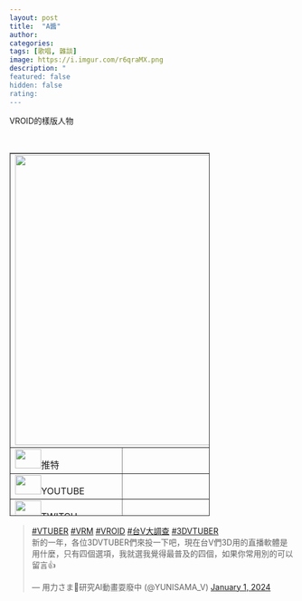 ```yaml
---
layout: post
title:  "A醬"
author: 
categories: 
tags: [歌唱, 雜談]
image: https://i.imgur.com/r6qraMX.png
description: "
featured: false
hidden: false
rating: 
---
```

VROID的樣版人物
<p>&nbsp;</p>

<table style="border-collapse: collapse; width: 70.3075%; height: 641px;" border="1">
<tbody>
<tr style="height: 517px;">
<td style="width: 47.5125%; height: 517px;" colspan="2"><img src="https://i.imgur.com/r6qraMX.png" alt="" width="644" height="512" /></td>
</tr>
<tr style="height: 24px;">
<td style="width: 14.2515%; height: 24px;"><img src="https://cdn.icon-icons.com/icons2/4029/PNG/512/twitter_x_new_logo_x_rounded_icon_256078.png" alt="" width="46" height="34" />推特</td>
<td style="width: 33.261%; height: 24px;">&nbsp;</td>
</tr>
<tr style="height: 39px;">
<td style="width: 14.2515%; height: 39px;"><img src="https://cdn.icon-icons.com/icons2/4029/PNG/512/twitter_x_new_logo_x_rounded_icon_256078.png" alt="" width="46" height="34" />YOUTUBE</td>
<td style="width: 33.261%; height: 39px;">&nbsp;</td>
</tr>
<tr style="height: 39px;">
<td style="width: 14.2515%; height: 39px;"><img src="https://cdn.icon-icons.com/icons2/4029/PNG/512/twitter_x_new_logo_x_rounded_icon_256078.png" alt="" width="46" height="34" />TWITCH</td>
<td style="width: 33.261%; height: 39px;">&nbsp;</td>
</tr>
<tr style="height: 22px;">
<td style="width: 14.2515%; height: 22px;"><img src="https://cdn.icon-icons.com/icons2/4029/PNG/512/twitter_x_new_logo_x_rounded_icon_256078.png" alt="" width="46" height="34" />其他網站</td>
<td style="width: 33.261%; height: 22px;">&nbsp;</td>
</tr>
<tr>
<td style="width: 47.5125%; text-align: center;" colspan="2">A醬-VROID的樣版人物</td>
</tr>
</tbody>
</table>

<blockquote class="twitter-tweet"><p lang="zh" dir="ltr"><a href="https://twitter.com/hashtag/VTUBER?src=hash&amp;ref_src=twsrc%5Etfw">#VTUBER</a> <a href="https://twitter.com/hashtag/VRM?src=hash&amp;ref_src=twsrc%5Etfw">#VRM</a> <a href="https://twitter.com/hashtag/VROID?src=hash&amp;ref_src=twsrc%5Etfw">#VROID</a> <a href="https://twitter.com/hashtag/%E5%8F%B0V%E5%A4%A7%E8%AA%BF%E6%9F%A5?src=hash&amp;ref_src=twsrc%5Etfw">#台V大調查</a> <a href="https://twitter.com/hashtag/3DVTUBER?src=hash&amp;ref_src=twsrc%5Etfw">#3DVTUBER</a><br>新的一年，各位3DVTUBER們來投一下吧，現在台V們3D用的直播軟體是用什麼，只有四個選項，我就選我覺得最普及的四個，如果你常用別的可以留言👍</p>&mdash; 用力さま🤖研究AI動畫耍廢中 (@YUNISAMA_V) <a href="https://twitter.com/YUNISAMA_V/status/1741822296900395220?ref_src=twsrc%5Etfw">January 1, 2024</a></
